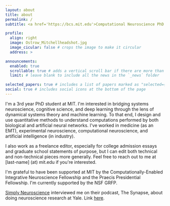 ```yaml
---
layout: about
title: about
permalink: /
subtitle: <a href='https://bcs.mit.edu'>Computational Neuroscience PhD Candidate at MIT</a>. 

profile:
  align: right
  image: Ostrow_Mitchellheadshot.jpg
  image_cicular: false # crops the image to make it circular
  address: >

announcements:
  enabled: true
  scrollable: true # adds a vertical scroll bar if there are more than 3 news items
  limit: # leave blank to include all the news in the `_news` folder

selected_papers: true # includes a list of papers marked as "selected={true}"
social: true # includes social icons at the bottom of the page
---
```


I'm a 3rd year PhD student at MIT. I'm interested in bridging systems neuroscience, cognitive science, and deep learning through the lens of dynamical systems theory and machine learning. To that end, I design and use quantitative methods to understand computations performed by both biological and artificial neural networks. I've worked in medicine (as an EMT), experimental neuroscience, computational neuroscience, and artificial intelligence (in industry). 

I also work as a freelance editor, especially for college admission essays and graduate school statements of purpose, but I can edit both technical and non-technical pieces more generally. Feel free to reach out to me at \[last-name\] (at) mit.edu if you're interested. 

I'm grateful to have been supported at MIT by the Computationally-Enabled Integrative Neuroscience Fellowship and the Praecis Presidential Fellowship. I'm currently supported by the NSF GRFP. 


<!-- Yale Symposia was kind enough to [profile me](https://www.yalesymposia.com/neuroscience-lab-profile/2021/8/24/exploration-a-trait-shared-by-both-music-and-research) and my undergraduate journey in neuroscience research.  -->

[Simply Neuroscience](https://simplyneuroscience.org/) interviewed me on their podcast, The Synapse, about doing neuroscience research at Yale. Link [here](https://anchor.fm/the-synapse/episodes/The-College-Neuro-Network-Yale-University-from-an-Undergraduate-Student-ehsf7e).
